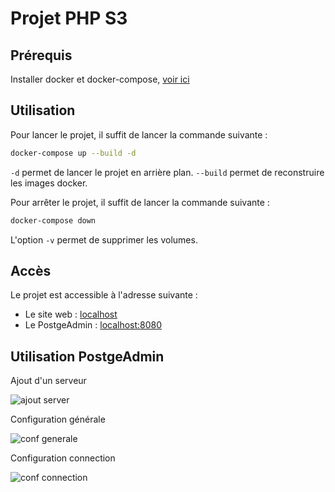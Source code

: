 # Projet PHP S3

## Prérequis

Installer docker et docker-compose, [voir ici](https://github.com/Limit-Breker/Nuit-Info-2024-G2/wiki/Docker-windows)

## Utilisation

Pour lancer le projet, il suffit de lancer la commande suivante :

```bash
docker-compose up --build -d
```

`-d` permet de lancer le projet en arrière plan.
`--build` permet de reconstruire les images docker.

Pour arrêter le projet, il suffit de lancer la commande suivante :

```bash
docker-compose down
```

L'option `-v` permet de supprimer les volumes.

## Accès

Le projet est accessible à l'adresse suivante :
- Le site web : [localhost](http://localhost)
- Le PostgeAdmin : [localhost:8080](http://localhost:8080)

## Utilisation PostgeAdmin

Ajout d'un serveur

![ajout server](https://imgur.com/9QXfILa.png)

Configuration générale

![conf generale](https://imgur.com/lnwRehu.png)

Configuration connection

![conf connection](https://imgur.com/sXdTaLF.png)

